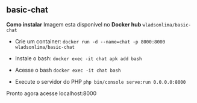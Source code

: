 ## basic-chat

**Como instalar**
Imagem esta disponível no **Docker hub**  `wladsonlima/basic-chat`
 
 -  Crie um container:
  `docker run -d --name=chat -p 8000:8000 wladsonlima/basic-chat` 
 
 - Instale o bash:
  `docker exec -it chat apk add bash`
 - Acesse o bash 
 `docker exec -it chat bash`
 - Execute o servidor do PHP 
  `php bin/console serve:run 0.0.0.0:8000`

Pronto agora acesse localhost:8000
